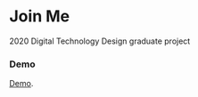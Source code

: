 # Join Me

2020 Digital Technology Design graduate project


### Demo
[Demo](https://emily1017c.github.io/JoinMe/).
